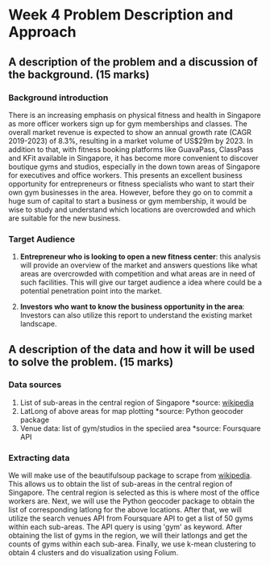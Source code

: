 # Week 4 Problem Description and Approach

## A description of the problem and a discussion of the background. (15 marks)

### Background introduction 

There is an increasing emphasis on physical fitness and health in Singapore as more officer workers sign up for gym memberships and classes. The overall market revenue is expected to show an annual growth rate (CAGR 2019-2023) of 8.3%, resulting in a market volume of US$29m by 2023.
In addition to that, with fitness booking platforms like GuavaPass, ClassPass and KFit available in Singapore, it has become more convenient to discover boutique gyms and studios, especially in the down town areas of Singapore for executives and office workers. This presents an excellent business opportunity for entrepreneurs or fitness specialists who want to start their own gym businesses in the area. 
However, before they go on to commit a huge sum of capital to start a business or gym membership, it would be wise to study and understand which locations are overcrowded and which are suitable for the new business. 

### Target Audience  

1. **Entrepreneur who is looking to open a new fitness center**: this analysis will provide an overview of the market and answers questions like what areas are overcrowded with competition and what areas are in need of such facilities. This will give our target audience a idea where could be a potential penetration point into the market. 

2. **Investors who want to know the business opportunity in the area**: Investors can also utilize this report to understand the existing market landscape.  



## A description of the data and how it will be used to solve the problem. (15 marks)

### Data sources 

1. List of sub-areas in the central region of Singapore 
  *source: [wikipedia](https://www.wikiwand.com/en/Planning_Areas_of_Singapore)
2. LatLong of above areas for map plotting
  *source: Python geocoder package
3. Venue data: list of gym/studios in the speciied area 
  *source: Foursquare API
 

### Extracting data

We will make use of the beautifulsoup package to scrape from [wikipedia](https://www.wikiwand.com/en/Planning_Areas_of_Singapore). This allows us to obtain the list of sub-areas in the central region of Singapore. The central region is selected as this is where most of the office workers are. Next, we will use the Python geocoder package to obtain the list of corresponding latlong for the above locations.
After that, we will utilize the search venues API from Foursquare API to get a list of 50 gyms within each sub-areas. The API query is using 'gym' as keyword. After obtaining the list of gyms in the region, we will their latlongs and get the counts of gyms within each sub-area. Finally, we use k-mean clustering to obtain 4 clusters and do visualization using Folium.  

